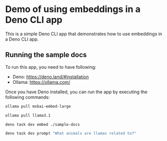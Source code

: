 # Demo of using embeddings in a Deno CLI app

This is a simple Deno CLI app that demonstrates how to use embeddings in a Deno CLI app.

## Running the sample docs

To run this app, you need to have following:

- Deno: <https://deno.land/#installation>
- Ollama: <https://ollama.com/>

Once you have Deno installed, you can run the app by executing the following commands:

```sh
ollama pull mxbai-embed-large
```

```sh
ollama pull llama3.1
```

```sh
deno task dev embed ./sample-docs
```

```sh
deno task dev prompt "What animals are llamas related to?"
```
